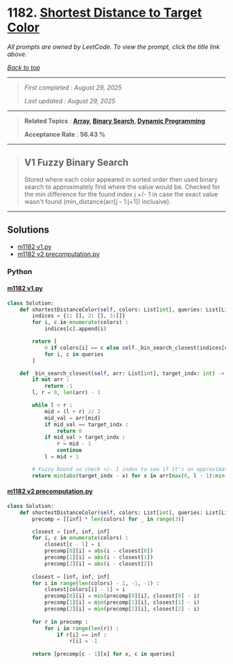 # 1182. [Shortest Distance to Target Color](<https://leetcode.com/problems/shortest-distance-to-target-color>)

*All prompts are owned by LeetCode. To view the prompt, click the title link above.*

*[Back to top](<../README.md>)*

------

> *First completed : August 29, 2025*
>
> *Last updated : August 29, 2025*

------

> **Related Topics** : **[Array](<by_topic/Array.md>), [Binary Search](<by_topic/Binary Search.md>), [Dynamic Programming](<by_topic/Dynamic Programming.md>)**
>
> **Acceptance Rate** : **56.43 %**

------

> ## V1 Fuzzy Binary Search
> 
> Stored where each color appeared in sorted order then used binary search to approximately find where the value would be. Checked for the min difference for the found index j +/- 1 in case the exact value wasn't found (min_distance(arr[j - 1:j+1]) inclusive).
> 

------

## Solutions

- [m1182 v1.py](<../my-submissions/m1182 v1.py>)
- [m1182 v2 precomputation.py](<../my-submissions/m1182 v2 precomputation.py>)
### Python
#### [m1182 v1.py](<../my-submissions/m1182 v1.py>)
```Python
class Solution:
    def shortestDistanceColor(self, colors: List[int], queries: List[List[int]]) -> List[int]:
        indices = {1: [], 2: [], 3:[]}
        for i, c in enumerate(colors) :
            indices[c].append(i)

        return [
            0 if colors[i] == c else self._bin_search_closest(indices[c], i)
            for i, c in queries
        ]

    def _bin_search_closest(self, arr: List[int], target_indx: int) -> int :
        if not arr :
            return -1
        l, r = 0, len(arr) - 1

        while l < r :
            mid = (l + r) // 2
            mid_val = arr[mid]
            if mid_val == target_indx :
                return 0
            if mid_val > target_indx :
                r = mid - 1
                continue
            l = mid + 1

        # Fuzzy bound so check +/- 1 index to see if it's an approximation
        return min(abs(target_indx - x) for x in arr[max(0, l - 1):min(len(arr), r + 2)])
```

#### [m1182 v2 precomputation.py](<../my-submissions/m1182 v2 precomputation.py>)
```Python
class Solution:
    def shortestDistanceColor(self, colors: List[int], queries: List[List[int]]) -> List[int]:
        precomp = [[inf] * len(colors) for _ in range(3)]

        closest = [inf, inf, inf]
        for i, c in enumerate(colors) :
            closest[c - 1] = i
            precomp[0][i] = abs(i - closest[0])
            precomp[1][i] = abs(i - closest[1])
            precomp[2][i] = abs(i - closest[2])
        
        closest = [inf, inf, inf]
        for i in range(len(colors) - 1, -1, -1) :
            closest[colors[i] - 1] = i
            precomp[0][i] = min(precomp[0][i], closest[0] - i)
            precomp[1][i] = min(precomp[1][i], closest[1] - i)
            precomp[2][i] = min(precomp[2][i], closest[2] - i)
        
        for r in precomp :
            for i in range(len(r)) :
                if r[i] == inf :
                    r[i] = -1
        
        return [precomp[c - 1][x] for x, c in queries]
```

